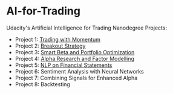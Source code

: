 # AI-for-Trading

Udacity's Artificial Intelligence for Trading Nanodegree Projects:
- Project 1: [Trading with Momentum](https://github.com/saidulislam/AI-for-Trading/tree/main/trading-with-momentum)
- Project 2: [Breakout Strategy](https://github.com/saidulislam/AI-for-Trading/tree/main/Breakout-strategy) 
- Project 3: [Smart Beta and Portfolio Optimization](https://github.com/saidulislam/AI-for-Trading/tree/main/Smart-Beta)
- Project 4: [Alpha Research and Factor Modelling](https://github.com/saidulislam/AI-for-Trading/tree/main/Alpha%20Research%20and%20Factor%20Modeling) 
- Project 5: [NLP on Financial Statements](https://github.com/saidulislam/AI-for-Trading/tree/main/NLP%20on%20Financial%20Statements) 
- Project 6: Sentiment Analysis with Neural Networks 
- Project 7: Combining Signals for Enhanced Alpha 
- Project 8: Backtesting
